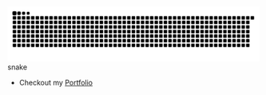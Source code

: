
[![Snake animation](https://raw.githubusercontent.com/ardszsantos/ardszsantos/output/snake.svg)](https://github.com/ardszsantos/ardszsantos)
snake


- Checkout my [Portfolio](https://portifolio-senai.vercel.app/)
